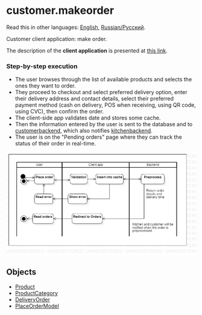 # customer.makeorder

Read this in other languages: [English](makeorder.md), [Russian/Русский](makeorder.ru.md). 

Customer client application: make order.

The description of the **client application** is presented at [this link](../../frontend/customerclient.md).

### Step-by-step execution

- The user browses through the list of available products and selects the ones they want to order.
- They proceed to checkout and select preferred delivery option, enter their delivery address and contact details, select their preferred payment method (cash on delivery, POS when receiving, using QR code, using CVC), then confirm the order.
- The client-side app validates date and stores some cache.
- Then the information entered by the user is sent to the database and to [customerbackend](../../backend/customerbackend.md), which also notifies [kitchenbackend](../../backend/kitchenbackend.md ).
- The user is on the "Pending orders" page where they can track the status of their order in real-time.

![customer.makeorder](../../img/activitydiagrams/customer.makeorder.png)

## Objects 

- [Product](https://github.com/alexeysp11/workflow-lib/blob/main/docs/Models/Business/Products/Product.md)
- [ProductCategory](https://github.com/alexeysp11/workflow-lib/blob/main/docs/Models/Business/Products/ProductCategory.md)
- [DeliveryOrder](https://github.com/alexeysp11/workflow-lib/blob/main/docs/Models/Business/BusinessDocuments/DeliveryOrder.md)
- [PlaceOrderModel](../../classes/models/Orders/PlaceOrderModel.md)
